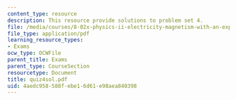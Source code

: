 ```yaml
---
content_type: resource
description: This resource provide solutions to problem set 4.
file: /media/courses/8-02x-physics-ii-electricity-magnetism-with-an-experimental-focus-spring-2005/4aedc958588febe16d61e98aea840398_quiz4sol.pdf
file_type: application/pdf
learning_resource_types:
- Exams
ocw_type: OCWFile
parent_title: Exams
parent_type: CourseSection
resourcetype: Document
title: quiz4sol.pdf
uid: 4aedc958-588f-ebe1-6d61-e98aea840398
---
```

